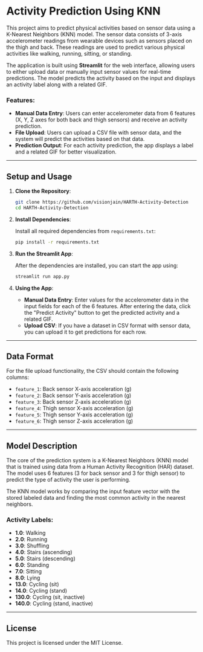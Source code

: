 
# Activity Prediction Using KNN

This project aims to predict physical activities based on sensor data using a K-Nearest Neighbors (KNN) model. The sensor data consists of 3-axis accelerometer readings from wearable devices such as sensors placed on the thigh and back. These readings are used to predict various physical activities like walking, running, sitting, or standing.

The application is built using **Streamlit** for the web interface, allowing users to either upload data or manually input sensor values for real-time predictions. The model predicts the activity based on the input and displays an activity label along with a related GIF.

### Features:
- **Manual Data Entry**: Users can enter accelerometer data from 6 features (X, Y, Z axes for both back and thigh sensors) and receive an activity prediction.
- **File Upload**: Users can upload a CSV file with sensor data, and the system will predict the activities based on that data.
- **Prediction Output**: For each activity prediction, the app displays a label and a related GIF for better visualization.
  
---

## Setup and Usage

1. **Clone the Repository**:

   ```bash
   git clone https://github.com/visionjain/HARTH-Activity-Detection
   cd HARTH-Activity-Detection
   ```

2. **Install Dependencies**:

   Install all required dependencies from `requirements.txt`:

   ```bash
   pip install -r requirements.txt
   ```

3. **Run the Streamlit App**:

   After the dependencies are installed, you can start the app using:

   ```bash
   streamlit run app.py
   ```

4. **Using the App**:

   - **Manual Data Entry**: Enter values for the accelerometer data in the input fields for each of the 6 features. After entering the data, click the "Predict Activity" button to get the predicted activity and a related GIF.
   - **Upload CSV**: If you have a dataset in CSV format with sensor data, you can upload it to get predictions for each row.

---

## Data Format

For the file upload functionality, the CSV should contain the following columns:

- `feature_1`: Back sensor X-axis acceleration (g)
- `feature_2`: Back sensor Y-axis acceleration (g)
- `feature_3`: Back sensor Z-axis acceleration (g)
- `feature_4`: Thigh sensor X-axis acceleration (g)
- `feature_5`: Thigh sensor Y-axis acceleration (g)
- `feature_6`: Thigh sensor Z-axis acceleration (g)

---

## Model Description

The core of the prediction system is a K-Nearest Neighbors (KNN) model that is trained using data from a Human Activity Recognition (HAR) dataset. The model uses 6 features (3 for back sensor and 3 for thigh sensor) to predict the type of activity the user is performing.

The KNN model works by comparing the input feature vector with the stored labeled data and finding the most common activity in the nearest neighbors.

### Activity Labels:

- **1.0**: Walking
- **2.0**: Running
- **3.0**: Shuffling
- **4.0**: Stairs (ascending)
- **5.0**: Stairs (descending)
- **6.0**: Standing
- **7.0**: Sitting
- **8.0**: Lying
- **13.0**: Cycling (sit)
- **14.0**: Cycling (stand)
- **130.0**: Cycling (sit, inactive)
- **140.0**: Cycling (stand, inactive)

---

## License

This project is licensed under the MIT License.
